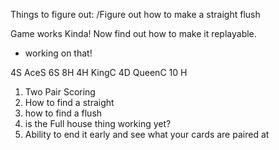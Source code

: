 Things to figure out:
/Figure out how to make a straight flush

Game works Kinda!
Now find out how to make it replayable.
- working on that!


4S AceS 6S 8H 4H
KingC 4D 
QueenC 10 H


1) Two Pair Scoring
2) How to find a straight
3) how to find a flush
4) is the Full house thing working yet?
5) Ability to end it early and see what your cards are paired at